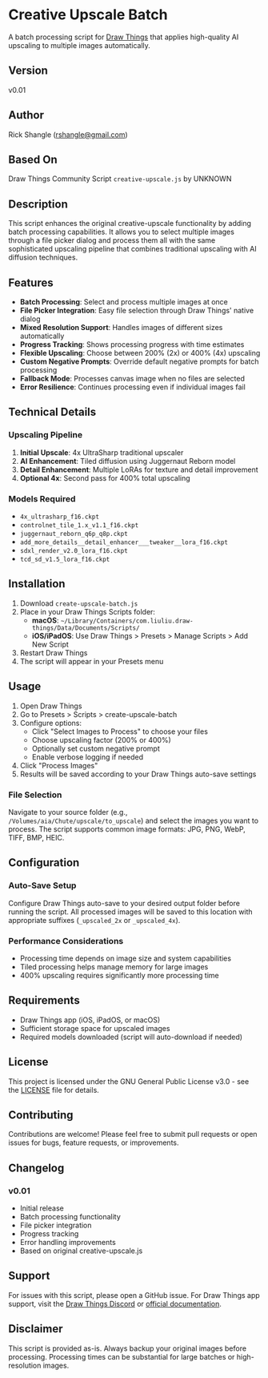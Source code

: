# Creative Upscale Batch

A batch processing script for [Draw Things](https://drawthings.ai/) that applies high-quality AI upscaling to multiple images automatically.

## Version
v0.01

## Author
Rick Shangle (rshangle@gmail.com)

## Based On
Draw Things Community Script `creative-upscale.js` by UNKNOWN

## Description

This script enhances the original creative-upscale functionality by adding batch processing capabilities. It allows you to select multiple images through a file picker dialog and process them all with the same sophisticated upscaling pipeline that combines traditional upscaling with AI diffusion techniques.

## Features

- **Batch Processing**: Select and process multiple images at once
- **File Picker Integration**: Easy file selection through Draw Things' native dialog
- **Mixed Resolution Support**: Handles images of different sizes automatically
- **Progress Tracking**: Shows processing progress with time estimates
- **Flexible Upscaling**: Choose between 200% (2x) or 400% (4x) upscaling
- **Custom Negative Prompts**: Override default negative prompts for batch processing
- **Fallback Mode**: Processes canvas image when no files are selected
- **Error Resilience**: Continues processing even if individual images fail

## Technical Details

### Upscaling Pipeline
1. **Initial Upscale**: 4x UltraSharp traditional upscaler
2. **AI Enhancement**: Tiled diffusion using Juggernaut Reborn model
3. **Detail Enhancement**: Multiple LoRAs for texture and detail improvement
4. **Optional 4x**: Second pass for 400% total upscaling

### Models Required
- `4x_ultrasharp_f16.ckpt`
- `controlnet_tile_1.x_v1.1_f16.ckpt`
- `juggernaut_reborn_q6p_q8p.ckpt`
- `add_more_details__detail_enhancer___tweaker__lora_f16.ckpt`
- `sdxl_render_v2.0_lora_f16.ckpt`
- `tcd_sd_v1.5_lora_f16.ckpt`

## Installation

1. Download `create-upscale-batch.js`
2. Place in your Draw Things Scripts folder:
   - **macOS**: `~/Library/Containers/com.liuliu.draw-things/Data/Documents/Scripts/`
   - **iOS/iPadOS**: Use Draw Things > Presets > Manage Scripts > Add New Script
3. Restart Draw Things
4. The script will appear in your Presets menu

## Usage

1. Open Draw Things
2. Go to Presets > Scripts > create-upscale-batch
3. Configure options:
   - Click "Select Images to Process" to choose your files
   - Choose upscaling factor (200% or 400%)
   - Optionally set custom negative prompt
   - Enable verbose logging if needed
4. Click "Process Images"
5. Results will be saved according to your Draw Things auto-save settings

### File Selection
Navigate to your source folder (e.g., `/Volumes/aia/Chute/upscale/to_upscale`) and select the images you want to process. The script supports common image formats: JPG, PNG, WebP, TIFF, BMP, HEIC.

## Configuration

### Auto-Save Setup
Configure Draw Things auto-save to your desired output folder before running the script. All processed images will be saved to this location with appropriate suffixes (`_upscaled_2x` or `_upscaled_4x`).

### Performance Considerations
- Processing time depends on image size and system capabilities
- Tiled processing helps manage memory for large images
- 400% upscaling requires significantly more processing time

## Requirements

- Draw Things app (iOS, iPadOS, or macOS)
- Sufficient storage space for upscaled images
- Required models downloaded (script will auto-download if needed)

## License

This project is licensed under the GNU General Public License v3.0 - see the [LICENSE](LICENSE) file for details.

## Contributing

Contributions are welcome! Please feel free to submit pull requests or open issues for bugs, feature requests, or improvements.

## Changelog

### v0.01
- Initial release
- Batch processing functionality
- File picker integration
- Progress tracking
- Error handling improvements
- Based on original creative-upscale.js

## Support

For issues with this script, please open a GitHub issue. For Draw Things app support, visit the [Draw Things Discord](https://discord.gg/drawthings) or [official documentation](https://docs.drawthings.ai/).

## Disclaimer

This script is provided as-is. Always backup your original images before processing. Processing times can be substantial for large batches or high-resolution images.

